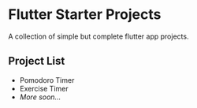 # Flutter Starter Projects

A collection of simple but complete flutter app projects.

## Project List

* Pomodoro Timer
* Exercise Timer
* *More soon...*
